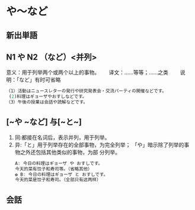# や～など

## 新出単語


## N1 や N2 （など）<并列>

意义：用于列举两个或两个以上的事物。　　
译文：……等等；……之类　　
说明：「など」有时可省略

```ts
（1）活動はニュースレターの発行や研究発表会・交流パーティの開催などです。
 (2)料理はギョーザやおすしなどです。
（3）午後の授業は会話や読解などです。
```

## [~や ~など] 与[~と~]

1. 同:都接在名词后，表示并列，用于列举。
2. 异:「と」用于列举存在的全部事物，为完全列举；
   「や」暗示除了列举的事物之外还包括其他类似的事物，为部
   分列举。
   ```ts
   A: 今日の料理はギョーザ や おすしです。
   今天的菜有饺子和寿司等。（省略其他）
   ✿ B: 今日の料理はギョーザ と おすしです。
   今天的菜是饺子和寿司。（全部只有这两样）
   ```

## 会話
